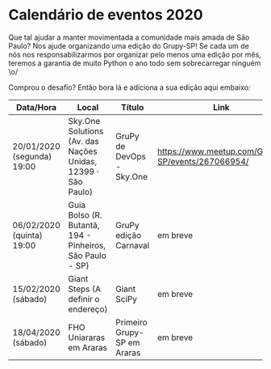# Calendário de eventos 2020

Que tal ajudar a manter movimentada a comunidade mais amada de São Paulo? Nos ajude organizando uma edição do Grupy-SP! Se cada um de nós nos responsabilizarmos por organizar pelo menos uma edição por mês, teremos a garantia de muito Python o ano todo sem sobrecarregar ninguém \o/ 

Comprou o desafio? Então bora lá e adiciona a sua edição aqui embaixo:

| Data/Hora | Local | Título | Link | Responsáveis |
|---|---|---|---|---|
| 20/01/2020 (segunda) 19:00 | Sky.One Solutions (Av. das Nações Unidas, 12399 · São Paulo)  | GruPy de DevOps - Sky.One | https://www.meetup.com/Grupy-SP/events/267066954/ | Vinicius Mesel (@vmesel) Edson (@edinhodiluviano) |
| 06/02/2020 (quinta) 19:00 | Guia Bolso (R. Butantã, 194 - Pinheiros, São Paulo - SP)  | GruPy edição Carnaval | em breve | Pablo Aguillar (@thepabloaguilar) Paula Grangeiro (@paulagrangeiro) |
| 15/02/2020 (sábado) | Giant Steps (A definir o endereço)  | Giant SciPy | em breve | Vinicius Mesel (@vmesel) |
| 18/04/2020 (sábado) | FHO Uniararas em Araras | Primeiro Grupy-SP em Araras | em breve | Regis e Orlando Saraiva |
